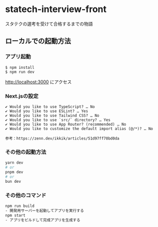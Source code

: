 # statech-interview-front
スタテクの選考を受けて合格するまでの物語

## ローカルでの起動方法

### アプリ起動
```shell
$ npm install
$ npm run dev
```
[http://localhost:3000](http://localhost:3000) にアクセス

### Next.jsの設定
```shell
✔ Would you like to use TypeScript? … No
✔ Would you like to use ESLint? … Yes
✔ Would you like to use Tailwind CSS? … No
✔ Would you like to use `src/` directory? … Yes
✔ Would you like to use App Router? (recommended) … No
✔ Would you like to customize the default import alias (@/*)? … No

参考：https://zenn.dev/ikkik/articles/51d97ff70bd0da
```

### その他の起動方法
```bash
yarn dev
# or
pnpm dev
# or
bun dev
```

### その他のコマンド
```bash
npm run build
- 開発用サーバーを起動してアプリを実行する
npm start
- アプリをビルドして完成アプリを生成する
```